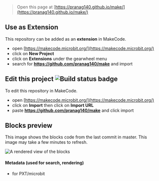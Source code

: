 
> Open this page at [https://pranag140.github.io/make/](https://pranag140.github.io/make/)

## Use as Extension

This repository can be added as an **extension** in MakeCode.

* open [https://makecode.microbit.org/](https://makecode.microbit.org/)
* click on **New Project**
* click on **Extensions** under the gearwheel menu
* search for **https://github.com/pranag140/make** and import

## Edit this project ![Build status badge](https://github.com/pranag140/make/workflows/MakeCode/badge.svg)

To edit this repository in MakeCode.

* open [https://makecode.microbit.org/](https://makecode.microbit.org/)
* click on **Import** then click on **Import URL**
* paste **https://github.com/pranag140/make** and click import

## Blocks preview

This image shows the blocks code from the last commit in master.
This image may take a few minutes to refresh.

![A rendered view of the blocks](https://github.com/pranag140/make/raw/master/.github/makecode/blocks.png)

#### Metadata (used for search, rendering)

* for PXT/microbit
<script src="https://makecode.com/gh-pages-embed.js"></script><script>makeCodeRender("{{ site.makecode.home_url }}", "{{ site.github.owner_name }}/{{ site.github.repository_name }}");</script>
